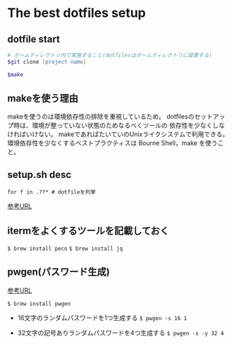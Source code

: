 # The best dotfiles setup

## dotfile start

```zsh
# ホームディレクトリ内で実施すること(dotfilesはホームディレクトリに設置する)
$git clone [project name]

$make
```

## makeを使う理由

makeを使うのは環境依存性の排除を重視しているため。
dotfilesのセットアップ時は、環境が整っていない状態のためなるべくツールの
依存性を少なくしなければいけない。
makeであればたいていのUnixライクシステムで利用できる。
環境依存性を少なくするベストプラクティスは Bourne Shell，make を使うこと。
## setup.sh desc

```shell
for f in .??* # dotfileを列挙
```

[参考URL](https://takuzoo3868.hatenablog.com/entry/2017/10/29/033252)

## itermをよくするツールを記載しておく

```$ brew install peco```
```$ brew install jq```

## pwgen(パスワード生成)

[参考URL](https://qiita.com/icedpasta1832/items/57d0d9805f04b6e79875)

`$ brew install pwgen`

- 16文字のランダムパスワードを1つ生成する
`$ pwgen -s 16 1`

- 32文字の記号ありランダムパスワードを4つ生成する
`$ pwgen -s -y 32 4`
